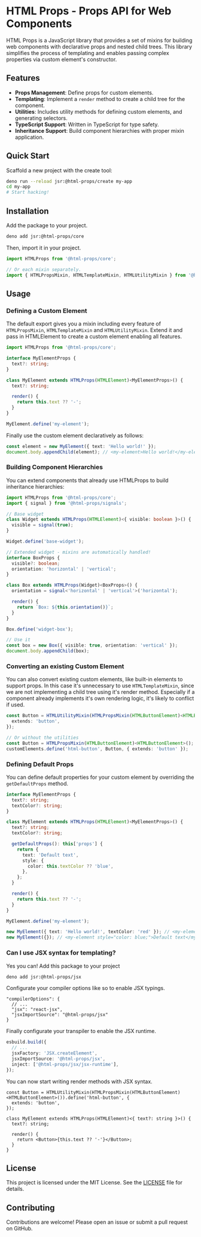 # HTML Props - Props API for Web Components

HTML Props is a JavaScript library that provides a set of mixins for building web components with declarative props and
nested child trees. This library simplifies the process of templating and enables passing complex properties via custom
element's constructor.

## Features

- **Props Management**: Define props for custom elements.
- **Templating**: Implement a `render` method to create a child tree for the component.
- **Utilities**: Includes utility methods for defining custom elements, and generating selectors.
- **TypeScript Support**: Written in TypeScript for type safety.
- **Inheritance Support**: Build component hierarchies with proper mixin application.

## Quick Start

Scaffold a new project with the create tool:

```sh
deno run --reload jsr:@html-props/create my-app
cd my-app
# Start hacking!
```

## Installation

Add the package to your project.

```sh
deno add jsr:@html-props/core
```

Then, import it in your project.

```ts
import HTMLProps from '@html-props/core';

// Or each mixin separately.
import { HTMLPropsMixin, HTMLTemplateMixin, HTMLUtilityMixin } from '@html-props/core';
```

## Usage

### Defining a Custom Element

The default export gives you a mixin including every feature of `HTMLPropsMixin`, `HTMLTemplateMixin` and
`HTMLUtilityMixin`. Extend it and pass in HTMLElement to create a custom element enabling all features.

```ts
import HTMLProps from '@html-props/core';

interface MyElementProps {
  text?: string;
}

class MyElement extends HTMLProps(HTMLElement)<MyElementProps>() {
  text?: string;

  render() {
    return this.text ?? '-';
  }
}

MyElement.define('my-element');
```

Finally use the custom element declaratively as follows:

```ts
const element = new MyElement({ text: 'Hello world!' });
document.body.appendChild(element); // <my-element>Hello world!</my-element>
```

### Building Component Hierarchies

You can extend components that already use HTMLProps to build inheritance hierarchies:

```ts
import HTMLProps from '@html-props/core';
import { signal } from '@html-props/signals';

// Base widget
class Widget extends HTMLProps(HTMLElement)<{ visible: boolean }>() {
  visible = signal(true);
}

Widget.define('base-widget');

// Extended widget - mixins are automatically handled!
interface BoxProps {
  visible?: boolean;
  orientation: 'horizontal' | 'vertical';
}

class Box extends HTMLProps(Widget)<BoxProps>() {
  orientation = signal<'horizontal' | 'vertical'>('horizontal');

  render() {
    return `Box: ${this.orientation()}`;
  }
}

Box.define('widget-box');

// Use it
const box = new Box({ visible: true, orientation: 'vertical' });
document.body.appendChild(box);
```

### Converting an existing Custom Element

You can also convert existing custom elements, like built-in elements to support props. In this case it's unnecessary to
use `HTMLTemplateMixin`, since we are not implementing a child tree using it's render method. Especially if a component
already implements it's own rendering logic, it's likely to conflict if used.

```ts
const Button = HTMLUtilityMixin(HTMLPropsMixin(HTMLButtonElement)<HTMLButtonElement>()).define('html-button', {
  extends: 'button',
});

// Or without the utilities
const Button = HTMLPropsMixin(HTMLButtonElement)<HTMLButtonElement>();
customElements.define('html-button', Button, { extends: 'button' });
```

### Defining Default Props

You can define default properties for your custom element by overriding the `getDefaultProps` method.

```ts
interface MyElementProps {
  text?: string;
  textColor?: string;
}

class MyElement extends HTMLProps(HTMLElement)<MyElementProps>() {
  text?: string;
  textColor?: string;

  getDefaultProps(): this['props'] {
    return {
      text: 'Default text',
      style: {
        color: this.textColor ?? 'blue',
      },
    };
  }

  render() {
    return this.text ?? '-';
  }
}

MyElement.define('my-element');

new MyElement({ text: 'Hello world!', textColor: 'red' }); // <my-element style="color: red;">Hello world!</my-element>
new MyElement({}); // <my-element style="color: blue;">Default text</my-element>
```

### Can I use JSX syntax for templating?

Yes you can! Add this package to your project

```sh
deno add jsr:@html-props/jsx
```

Configurate your compiler options like so to enable JSX typings.

```jsonc
"compilerOptions": {
  // ...
  "jsx": "react-jsx",
  "jsxImportSource": "@html-props/jsx"
}
```

Finally configurate your transpiler to enable the JSX runtime.

```ts
esbuild.build({
  // ...
  jsxFactory: 'JSX.createElement',
  jsxImportSource: '@html-props/jsx',
  inject: ['@html-props/jsx/jsx-runtime'],
});
```

You can now start writing render methods with JSX syntax.

```tsx
const Button = HTMLUtilityMixin(HTMLPropsMixin(HTMLButtonElement)<HTMLButtonElement>()).define('html-button', {
  extends: 'button',
});

class MyElement extends HTMLProps(HTMLElement)<{ text?: string }>() {
  text?: string;

  render() {
    return <Button>{this.text ?? '-'}</Button>;
  }
}
```

## License

This project is licensed under the MIT License. See the [LICENSE](LICENSE) file for details.

## Contributing

Contributions are welcome! Please open an issue or submit a pull request on GitHub.
